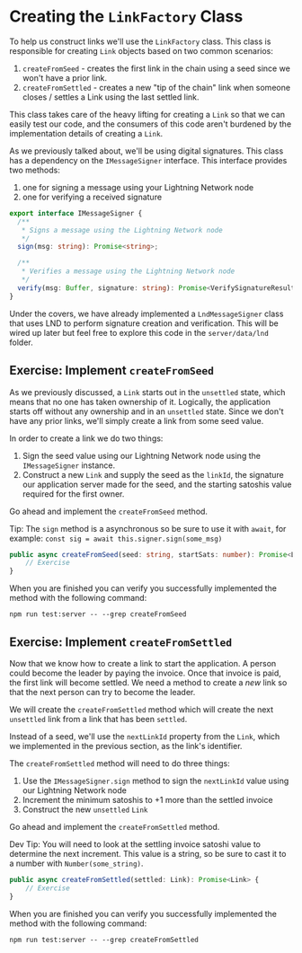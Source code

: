 # Creating the `LinkFactory` Class

To help us construct links we'll use the `LinkFactory` class. This class is responsible for creating `Link` objects based on two common scenarios:

1. `createFromSeed` - creates the first link in the chain using a seed since we won't have a prior link.
1. `createFromSettled` - creates a new "tip of the chain" link when someone closes / settles a Link using the last settled link.

This class takes care of the heavy lifting for creating a `Link` so that we can easily test our code, and the consumers of this code aren't burdened by the implementation details of creating a `Link`.

As we previously talked about, we'll be using digital signatures. This class has a dependency on the `IMessageSigner` interface. This interface provides two methods:

1. one for signing a message using your Lightning Network node
1. one for verifying a received signature

```typescript
export interface IMessageSigner {
  /**
   * Signs a message using the Lightning Network node
   */
  sign(msg: string): Promise<string>;

  /**
   * Verifies a message using the Lightning Network node
   */
  verify(msg: Buffer, signature: string): Promise<VerifySignatureResult>;
}
```

Under the covers, we have already implemented a `LndMessageSigner` class that uses LND to perform signature creation and verification. This will be wired up later but feel free to explore this code in the `server/data/lnd` folder.

## Exercise: Implement `createFromSeed`

As we previously discussed, a `Link` starts out in the `unsettled` state, which means that no one has taken ownership of it. Logically, the application starts off without any ownership and in an `unsettled` state. Since we don't have any prior links, we'll simply create a link from some seed value.

In order to create a link we do two things:

1. Sign the seed value using our Lightning Network node using the `IMessageSigner` instance.
1. Construct a new `Link` and supply the seed as the `linkId`, the signature our application server made for the seed, and the starting satoshis value required for the first owner.

Go ahead and implement the `createFromSeed` method.

Tip: The `sign` method is a asynchronous so be sure to use it with `await`, for example: `const sig = await this.signer.sign(some_msg)`

```typescript
public async createFromSeed(seed: string, startSats: number): Promise<Link> {
    // Exercise
}
```

When you are finished you can verify you successfully implemented the method with the following command:

```
npm run test:server -- --grep createFromSeed
```

## Exercise: Implement `createFromSettled`

Now that we know how to create a link to start the application. A person could become the leader by paying the invoice. Once that invoice is paid, the first link will become settled. We need a method to create a _new_ link so that the next person can try to become the leader.

We will create the `createFromSettled` method which will create the next `unsettled` link from a link that has been `settled`.

Instead of a seed, we'll use the `nextLinkId` property from the `Link`, which we implemented in the previous section, as the link's identifier.

The `createFromSettled` method will need to do three things:

1. Use the `IMessageSigner.sign` method to sign the `nextLinkId` value using our Lightning Network node
1. Increment the minimum satoshis to +1 more than the settled invoice
1. Construct the new `unsettled` `Link`

Go ahead and implement the `createFromSettled` method.

Dev Tip: You will need to look at the settling invoice satoshi value to determine the next increment. This value is a string, so be sure to cast it to a number with `Number(some_string)`.

```typescript
public async createFromSettled(settled: Link): Promise<Link> {
    // Exercise
}
```

When you are finished you can verify you successfully implemented the method with the following command:

```
npm run test:server -- --grep createFromSettled
```
